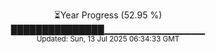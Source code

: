 <p align="center">
⏳Year Progress (52.95 %) <br>
███████████████▁▁▁▁▁▁▁▁▁▁▁▁▁▁▁ <br>
<sub>Updated: Sun, 13 Jul 2025 06:34:33 GMT</sub>
</p>

